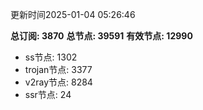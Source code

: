 更新时间2025-01-04 05:26:46

**总订阅: 3870**
**总节点: 39591**
**有效节点: 12990**
- ss节点: 1302
- trojan节点: 3377
- v2ray节点: 8284
- ssr节点: 24

